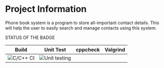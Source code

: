 # Project Information

Phone book system is a program to store all-important contact details. 
This will help the user to easily search and manage contacts using this system. 

STATUS OF THE BADGE

| Build  | Unit Test  | cppcheck  | Valgrind  |
|---|---|---|---|
|  ![C/C++ CI](https://github.com/stepin105209/phonebook/workflows/C/C++%20CI/badge.svg) | ![Unit testing](https://github.com/stepin105209/phonebook/workflows/Unit%20testing/badge.svg)  |   |   |


